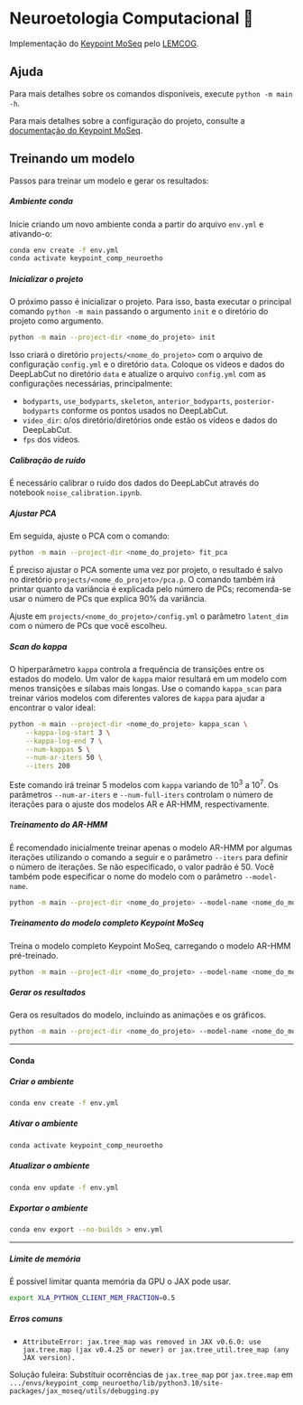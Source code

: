 # Neuroetologia Computacional 🐀

Implementação do [Keypoint MoSeq](https://github.com/dattalab/keypoint-moseq) pelo
[LEMCOG](https://sites.google.com/academico.ufpb.br/lemcog).

## Ajuda

Para mais detalhes sobre os comandos disponíveis, execute `python -m main -h`.

Para mais detalhes sobre a configuração do projeto, consulte a [documentação do Keypoint MoSeq](https://keypoint-moseq.readthedocs.io).

## Treinando um modelo

Passos para treinar um modelo e gerar os resultados:

##### Ambiente conda

Inicie criando um novo ambiente conda a partir do arquivo `env.yml` e ativando-o:

```sh
conda env create -f env.yml
conda activate keypoint_comp_neuroetho
```

##### Inicializar o projeto

O próximo passo é inicializar o projeto. Para isso, basta executar o principal comando `python -m main` passando o argumento `init` e o diretório do projeto como argumento.

```sh
python -m main --project-dir <nome_do_projeto> init
```

Isso criará o diretório `projects/<nome_do_projeto>` com o arquivo de configuração `config.yml` e o diretório `data`. Coloque os
vídeos e dados do DeepLabCut no diretório `data` e atualize o
arquivo `config.yml` com as configurações necessárias, principalmente:
- `bodyparts`, `use_bodyparts`, `skeleton`, `anterior_bodyparts`, `posterior-bodyparts` conforme os pontos usados no DeepLabCut.
- `video_dir`: o/os diretório/diretórios onde estão os vídeos e dados do DeepLabCut.
- `fps` dos vídeos.

##### Calibração de ruído

É necessário calibrar o ruído dos dados do DeepLabCut através do notebook `noise_calibration.ipynb`.

##### Ajustar PCA

Em seguida, ajuste o PCA com o comando:

```sh
python -m main --project-dir <nome_do_projeto> fit_pca
```

É preciso ajustar o PCA somente uma vez por projeto, o resultado é salvo no diretório `projects/<nome_do_projeto>/pca.p`. O
comando também irá printar quanto da variância é explicada pelo número de PCs; recomenda-se usar o número de PCs que explica 90%
da variância.

Ajuste em `projects/<nome_do_projeto>/config.yml` o parâmetro `latent_dim` com o número de PCs que você escolheu.


##### Scan do kappa

O hiperparâmetro `kappa` controla a frequência de transições entre os estados do modelo. Um valor de `kappa` maior resultará em um
modelo com menos transições e sílabas mais longas. Use o comando `kappa_scan` para treinar vários modelos com diferentes valores
de `kappa` para ajudar a encontrar o valor ideal:

```sh
python -m main --project-dir <nome_do_projeto> kappa_scan \
    --kappa-log-start 3 \
    --kappa-log-end 7 \
    --num-kappas 5 \
    --num-ar-iters 50 \
    --iters 200
```

Este comando irá treinar 5 modelos com `kappa` variando de $10^3$ a $10^7$. Os parâmetros `--num-ar-iters` e `--num-full-iters` controlam o número de iterações para o ajuste dos modelos AR e AR-HMM, respectivamente.

##### Treinamento do AR-HMM

É recomendado inicialmente treinar apenas o modelo AR-HMM por algumas iterações utilizando o comando a seguir e o parâmetro
`--iters` para definir o número de iterações. Se não especificado, o valor padrão é 50. Você também pode especificar
o nome do modelo com o parâmetro `--model-name`.

```sh
python -m main --project-dir <nome_do_projeto> --model-name <nome_do_modelo> fit_arhmm --num-ar-iters <número_de_iterações>
```

##### Treinamento do modelo completo Keypoint MoSeq

Treina o modelo completo Keypoint MoSeq, carregando o modelo AR-HMM pré-treinado.

```sh
python -m main --project-dir <nome_do_projeto> --model-name <nome_do_modelo> fit_full_model --checkpoint <número_da_iteração_do_checkpoint_do_modelo> --iters <número_de_iterações> --kappa <valor_de_kappa>
```

##### Gerar os resultados

Gera os resultados do modelo, incluindo as animações e os gráficos.

```sh
python -m main --project-dir <nome_do_projeto> --model-name <nome_do_modelo> results --checkpoint <número_da_iteração_do_checkpoint_do_modelo>
```

---

#### Conda

##### Criar o ambiente

```sh
conda env create -f env.yml
```


##### Ativar o ambiente

```sh
conda activate keypoint_comp_neuroetho
```


##### Atualizar o ambiente

```sh
conda env update -f env.yml
```

##### Exportar o ambiente

```sh
conda env export --no-builds > env.yml
```

---

##### Limite de memória

É possível limitar quanta memória da GPU o JAX pode usar.

```sh
export XLA_PYTHON_CLIENT_MEM_FRACTION=0.5
```

##### Erros comuns

- `AttributeError: jax.tree_map was removed in JAX v0.6.0: use jax.tree.map (jax v0.4.25 or newer) or jax.tree_util.tree_map (any
  JAX version).`

Solução fuleira: Substituir ocorrências de `jax.tree_map` por `jax.tree.map` em `.../envs/keypoint_comp_neuroetho/lib/python3.10/site-packages/jax_moseq/utils/debugging.py`